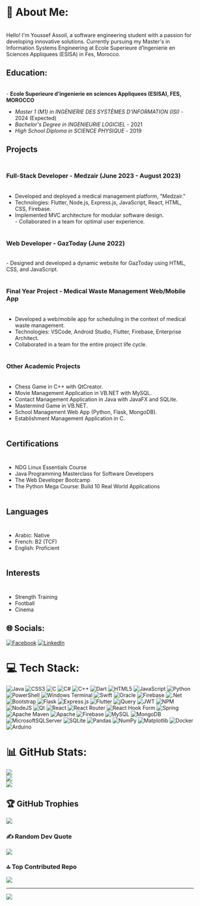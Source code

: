 # 💫 About Me:
<br>Hello! I'm Youssef Assoil, a software engineering student with a passion for developing innovative solutions. Currently pursuing my Master's in Information Systems Engineering at Ecole Superieure d’Ingenierie en Sciences Appliquees (ESISA) in Fes, Morocco.<br>

## Education:<br>
<br>- **Ecole Superieure d’ingenierie en sciences Appliquees (ESISA), FES, MOROCCO**<br>  
- *Master 1 (M1) in INGÉNIERIE DES SYSTÈMES D'INFORMATION (ISI)* - 2024 (Expected)<br> 
- *Bachelor's Degree in INGENIEURIE LOGICIEL* - 2021<br>
- *High School Diploma in SCIENCE PHYSIQUE* - 2019<br>

## Projects<br><br>

### Full-Stack Developer - Medzair (June 2023 - August 2023)<br><br>
- Developed and deployed a medical management platform, "Medzair."<br>
- Technologies: Flutter, Node.js, Express.js, JavaScript, React, HTML, CSS, Firebase.<br>
- Implemented MVC architecture for modular software design.<br>- Collaborated in a team for optimal user experience.<br><br>

### Web Developer - GazToday (June 2022)<br>
<br>- Designed and developed a dynamic website for GazToday using HTML, CSS, and JavaScript.<br><br>

### Final Year Project - Medical Waste Management Web/Mobile App<br><br>
- Developed a web/mobile app for scheduling in the context of medical waste management.<br>
- Technologies: VSCode, Android Studio, Flutter, Firebase, Enterprise Architect.<br>
- Collaborated in a team for the entire project life cycle.<br><br>

### Other Academic Projects<br><br>
- Chess Game in C++ with QtCreator.<br>
- Movie Management Application in VB.NET with MySQL.<br>
- Contact Management Application in Java with JavaFX and SQLite.<br>
- Mastermind Game in VB.NET.<br>
- School Management Web App (Python, Flask, MongoDB).<br>
- Establishment Management Application in C.<br><br>

## Certifications<br><br>
- NDG Linux Essentials Course<br>
- Java Programming Masterclass for Software Developers<br>
- The Web Developer Bootcamp<br>
- The Python Mega Course: Build 10 Real World Applications<br><br>

## Languages<br><br>
- Arabic: Native<br>
- French: B2 (TCF)<br>
- English: Proficient<br><br>

## Interests<br><br>
- Strength Training<br>
- Football<br>
- Cinema


## 🌐 Socials:
[![Facebook](https://img.shields.io/badge/Facebook-%231877F2.svg?logo=Facebook&logoColor=white)](https://facebook.com/https://www.facebook.com/youssef.assoil.7) [![LinkedIn](https://img.shields.io/badge/LinkedIn-%230077B5.svg?logo=linkedin&logoColor=white)](https://linkedin.com/in/https://www.linkedin.com/in/assoilyoussef/) 

# 💻 Tech Stack:
![Java](https://img.shields.io/badge/java-%23ED8B00.svg?style=for-the-badge&logo=openjdk&logoColor=white) ![CSS3](https://img.shields.io/badge/css3-%231572B6.svg?style=for-the-badge&logo=css3&logoColor=white) ![C](https://img.shields.io/badge/c-%2300599C.svg?style=for-the-badge&logo=c&logoColor=white) ![C#](https://img.shields.io/badge/c%23-%23239120.svg?style=for-the-badge&logo=csharp&logoColor=white) ![C++](https://img.shields.io/badge/c++-%2300599C.svg?style=for-the-badge&logo=c%2B%2B&logoColor=white) ![Dart](https://img.shields.io/badge/dart-%230175C2.svg?style=for-the-badge&logo=dart&logoColor=white) ![HTML5](https://img.shields.io/badge/html5-%23E34F26.svg?style=for-the-badge&logo=html5&logoColor=white) ![JavaScript](https://img.shields.io/badge/javascript-%23323330.svg?style=for-the-badge&logo=javascript&logoColor=%23F7DF1E) ![Python](https://img.shields.io/badge/python-3670A0?style=for-the-badge&logo=python&logoColor=ffdd54) ![PowerShell](https://img.shields.io/badge/PowerShell-%235391FE.svg?style=for-the-badge&logo=powershell&logoColor=white) ![Windows Terminal](https://img.shields.io/badge/Windows%20Terminal-%234D4D4D.svg?style=for-the-badge&logo=windows-terminal&logoColor=white) ![Swift](https://img.shields.io/badge/swift-F54A2A?style=for-the-badge&logo=swift&logoColor=white) ![Oracle](https://img.shields.io/badge/Oracle-F80000?style=for-the-badge&logo=oracle&logoColor=white) ![Firebase](https://img.shields.io/badge/firebase-%23039BE5.svg?style=for-the-badge&logo=firebase) ![.Net](https://img.shields.io/badge/.NET-5C2D91?style=for-the-badge&logo=.net&logoColor=white) ![Bootstrap](https://img.shields.io/badge/bootstrap-%238511FA.svg?style=for-the-badge&logo=bootstrap&logoColor=white) ![Flask](https://img.shields.io/badge/flask-%23000.svg?style=for-the-badge&logo=flask&logoColor=white) ![Express.js](https://img.shields.io/badge/express.js-%23404d59.svg?style=for-the-badge&logo=express&logoColor=%2361DAFB) ![Flutter](https://img.shields.io/badge/Flutter-%2302569B.svg?style=for-the-badge&logo=Flutter&logoColor=white) ![jQuery](https://img.shields.io/badge/jquery-%230769AD.svg?style=for-the-badge&logo=jquery&logoColor=white) ![JWT](https://img.shields.io/badge/JWT-black?style=for-the-badge&logo=JSON%20web%20tokens) ![NPM](https://img.shields.io/badge/NPM-%23CB3837.svg?style=for-the-badge&logo=npm&logoColor=white) ![NodeJS](https://img.shields.io/badge/node.js-6DA55F?style=for-the-badge&logo=node.js&logoColor=white) ![Qt](https://img.shields.io/badge/Qt-%23217346.svg?style=for-the-badge&logo=Qt&logoColor=white) ![React](https://img.shields.io/badge/react-%2320232a.svg?style=for-the-badge&logo=react&logoColor=%2361DAFB) ![React Router](https://img.shields.io/badge/React_Router-CA4245?style=for-the-badge&logo=react-router&logoColor=white) ![React Hook Form](https://img.shields.io/badge/React%20Hook%20Form-%23EC5990.svg?style=for-the-badge&logo=reacthookform&logoColor=white) ![Spring](https://img.shields.io/badge/spring-%236DB33F.svg?style=for-the-badge&logo=spring&logoColor=white) ![Apache Maven](https://img.shields.io/badge/Apache%20Maven-C71A36?style=for-the-badge&logo=Apache%20Maven&logoColor=white) ![Apache](https://img.shields.io/badge/apache-%23D42029.svg?style=for-the-badge&logo=apache&logoColor=white) ![Firebase](https://img.shields.io/badge/Firebase-039BE5?style=for-the-badge&logo=Firebase&logoColor=white) ![MySQL](https://img.shields.io/badge/mysql-%2300000f.svg?style=for-the-badge&logo=mysql&logoColor=white) ![MongoDB](https://img.shields.io/badge/MongoDB-%234ea94b.svg?style=for-the-badge&logo=mongodb&logoColor=white) ![MicrosoftSQLServer](https://img.shields.io/badge/Microsoft%20SQL%20Server-CC2927?style=for-the-badge&logo=microsoft%20sql%20server&logoColor=white) ![SQLite](https://img.shields.io/badge/sqlite-%2307405e.svg?style=for-the-badge&logo=sqlite&logoColor=white) ![Pandas](https://img.shields.io/badge/pandas-%23150458.svg?style=for-the-badge&logo=pandas&logoColor=white) ![NumPy](https://img.shields.io/badge/numpy-%23013243.svg?style=for-the-badge&logo=numpy&logoColor=white) ![Matplotlib](https://img.shields.io/badge/Matplotlib-%23ffffff.svg?style=for-the-badge&logo=Matplotlib&logoColor=black) ![Docker](https://img.shields.io/badge/docker-%230db7ed.svg?style=for-the-badge&logo=docker&logoColor=white) ![Arduino](https://img.shields.io/badge/-Arduino-00979D?style=for-the-badge&logo=Arduino&logoColor=white)
# 📊 GitHub Stats:
![](https://github-readme-stats.vercel.app/api?username=youssef-ASSOIL&theme=vue-dark&hide_border=false&include_all_commits=true&count_private=true)<br/>
![](https://github-readme-streak-stats.herokuapp.com/?user=youssef-ASSOIL&theme=vue-dark&hide_border=false)<br/>
![](https://github-readme-stats.vercel.app/api/top-langs/?username=youssef-ASSOIL&theme=vue-dark&hide_border=false&include_all_commits=true&count_private=true&layout=compact)

## 🏆 GitHub Trophies
![](https://github-profile-trophy.vercel.app/?username=youssef-ASSOIL&theme=dark&no-frame=false&no-bg=false&margin-w=4)

### ✍️ Random Dev Quote
![](https://quotes-github-readme.vercel.app/api?type=vetical&theme=tokyonight)

### 🔝 Top Contributed Repo
![](https://github-contributor-stats.vercel.app/api?username=youssef-ASSOIL&limit=5&theme=dark&combine_all_yearly_contributions=true)

---
[![](https://visitcount.itsvg.in/api?id=youssef-ASSOIL&icon=0&color=0)](https://visitcount.itsvg.in)

<!-- Proudly created with GPRM ( https://gprm.itsvg.in ) -->
